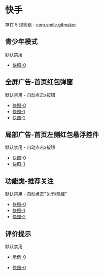 # 快手

存在 5 规则组 - [com.smile.gifmaker](/src/apps/com.smile.gifmaker.ts)

## 青少年模式

默认禁用

- [快照-0](https://i.gkd.li/i/12708609)

## 全屏广告-首页红包弹窗

默认禁用 - 自动点击x按钮

- [快照-0](https://i.gkd.li/i/12708649)
- [快照-1](https://i.gkd.li/i/12708660)
- [快照-2](https://i.gkd.li/i/12708681)

## 局部广告-首页左侧红包悬浮控件

默认禁用 - 自动点击x按钮

- [快照-0](https://i.gkd.li/i/12708671)
- [快照-1](https://i.gkd.li/i/12708676)

## 功能类-推荐关注

默认禁用 - 自动点击"关闭/隐藏"

- [快照-0](https://i.gkd.li/i/12708707)
- [快照-1](https://i.gkd.li/i/14001536)
- [快照-2](https://i.gkd.li/i/14232217)

## 评价提示

默认禁用

- [示例-0](https://m.gkd.li/57941037/da412e0f-47db-4cc0-8821-184c6ba42882)

- [快照-0](https://i.gkd.li/i/14343547)
